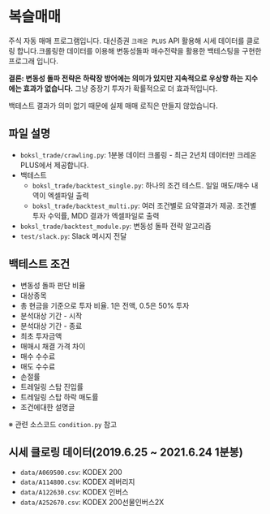 # 복슬매매
주식 자동 매매 프로그램입니다. 대신증권 `크래온 PLUS` API 활용해 시세 데이터를 클로링 합니다.크롤링한 데이터를 이용해 변동성돌파 매수전략을 활용한 백테스팅을 구현한 프로그래 입니다.

**결론: 변동성 돌파 전략은 하락장 방어에는 의미가 있지만 지속적으로 우상향 하는 지수에는 효과가 없습니다.** 그냥 중장기 투자가 확률적으로 더 효과적입니다.

백테스트 결과가 의미 없기 때문에 실제 매매 로직은 만들지 않았습니다.

## 파일 설명
- `boksl_trade/crawling.py`: 1분봉 데이터 크롤링 - 최근 2년치 데이터만 크레온 PLUS에서 제공합니다.
- 백테스트
  - `boksl_trade/backtest_single.py`: 하나의 조건 테스트. 일일 매도/매수 내역이 엑셀파일 출력
  - `boksl_trade/backtest_multi.py`: 여러 조건별로 요약결과가 제공. 조건별 투자 수익률, MDD 결과가 엑셀파일로 출력
- `boksl_trade/backtest_module.py`: 변동성 돌파 전략 알고리즘
- `test/slack.py`: Slack 메시지 전달

## 백테스트 조건
- 변동성 돌파 판단 비율
- 대상종목
- 총 현금을 기준으로 투자 비율. 1은 전액, 0.5은 50% 투자
- 분석대상 기간 - 시작
- 분석대상 기간 - 종료
- 최초 투자금액
- 매매시 채결 가격 차이
- 매수 수수료
- 매도 수수료
- 손절률
- 트레일링 스탑 진입률
- 트레일링 스탑 하락 매도률
- 조건에대한 설명글

※ 관련 소스코드 `condition.py` 참고

## 시세 클로링 데이터(2019.6.25 ~ 2021.6.24 1분봉)
- `data/A069500.csv`: KODEX 200
- `data/A114800.csv`: KODEX 레버리지
- `data/A122630.csv`: KODEX 인버스
- `data/A252670.csv`: KODEX 200선물인버스2X